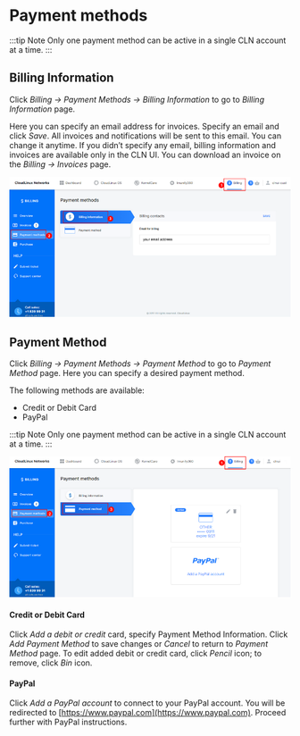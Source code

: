 # Payment methods

:::tip Note
Only one payment method can be active in a single CLN account at a time.
:::

## Billing Information


Click _Billing → Payment Methods → Billing Information_ to go to _Billing Information_ page.

Here you can specify an email address for invoices. Specify an email and click _Save_. All invoices and notifications will be sent to this email. You can change it anytime. If you didn’t specify any email, billing information and invoices are available only in the CLN UI. You can download an invoice on the _Billing → Invoices_ page.

![](/images/billinginformation_zoom70.png)


## Payment Method


Click _Billing → Payment Methods → Payment Method_ to go to _Payment Method_ page. Here you can specify a desired payment method.

The following methods are available:

* Credit or Debit Card
* PayPal

:::tip Note
Only one payment method can be active in a single CLN account at a time.
:::

![](/images/billingpaymentmethods_zoom70.png)


#### Credit or Debit Card

Click _Add a debit or credit_ card, specify Payment Method Information. Click _Add Payment Method_ to save changes or _Cancel_ to return to _Payment Method_ page.
To edit added debit or credit card, click _Pencil_ icon; to remove, click _Bin_ icon.

#### PayPal

Click _Add a PayPal account_ to connect to your PayPal account. You will be redirected to [https://www.paypal.com](https://www.paypal.com). Proceed further with PayPal instructions.

<Disqus/>